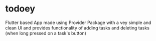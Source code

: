 # todoey

Flutter based App made using Provider Package with a vey simple and clean UI and provides functionality of adding tasks and deleting tasks (when long pressed on a task's button)

